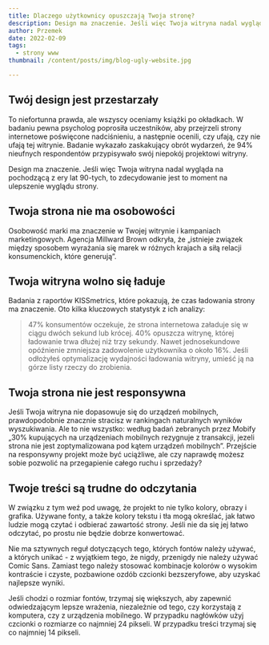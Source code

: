 ```yaml
---
title: Dlaczego użytkownicy opuszczają Twoja stronę?
description: Design ma znaczenie. Jeśli więc Twoja witryna nadal wygląda na pochodzącą z ery lat 90-tych, to zdecydowanie jest to idealny moment na ulepszenie wyglądu witryn
author: Przemek
date: 2022-02-09
tags:
  - strony www
thumbnail: /content/posts/img/blog-ugly-website.jpg

---
```

## Twój design jest przestarzały

To niefortunna prawda, ale wszyscy oceniamy książki po okładkach. W badaniu pewna psycholog poprosiła uczestników, aby przejrzeli strony internetowe poświęcone nadciśnieniu, a następnie ocenili, czy ufają, czy nie ufają tej witrynie. Badanie wykazało zaskakujący obrót wydarzeń, że 94% nieufnych respondentów przypisywało swój niepokój projektowi witryny.

Design ma znaczenie. Jeśli więc Twoja witryna nadal wygląda na pochodzącą z ery lat 90-tych, to zdecydowanie jest to moment na ulepszenie wyglądu strony.

## Twoja strona nie ma osobowości

Osobowość marki ma znaczenie w Twojej witrynie i kampaniach marketingowych. Agencja Millward Brown odkryła, że ​​„istnieje związek między sposobem wyrażania się marek w różnych krajach a siłą relacji konsumenckich, które generują”.

## Twoja witryna wolno się ładuje

Badania z raportów KISSmetrics, które pokazują, że czas ładowania strony ma znaczenie. Oto kilka kluczowych statystyk z ich analizy:

> 47% konsumentów oczekuje, że strona internetowa załaduje się w ciągu dwóch sekund lub krócej. 40% opuszcza witrynę, której ładowanie trwa dłużej niż trzy sekundy. Nawet jednosekundowe opóźnienie zmniejsza zadowolenie użytkownika o około 16%. Jeśli odłożyłeś optymalizację wydajności ładowania witryny, umieść ją na górze listy rzeczy do zrobienia.

## Twoja strona nie jest responsywna

Jeśli Twoja witryna nie dopasowuje się do urządzeń mobilnych, prawdopodobnie znacznie stracisz w rankingach naturalnych wyników wyszukiwania. Ale to nie wszystko: według badań zebranych przez Mobify „30% kupujących na urządzeniach mobilnych rezygnuje z transakcji, jezeli strona nie jest zoptymalizowana pod kątem urządzeń mobilnych”. Przejście na responsywny projekt może być uciążliwe, ale czy naprawdę możesz sobie pozwolić na przegapienie całego ruchu i sprzedaży?

## Twoje treści są trudne do odczytania

W związku z tym weź pod uwagę, że projekt to nie tylko kolory, obrazy i grafika. Używane fonty, a także kolory tekstu i tła mogą określać, jak łatwo ludzie mogą czytać i odbierać zawartość strony. Jeśli nie da się jej łatwo odczytać, po prostu nie będzie dobrze konwertować.

Nie ma sztywnych reguł dotyczących tego, których fontów należy używać, a których unikać - z wyjątkiem tego, że nigdy, przenigdy nie należy używać Comic Sans. Zamiast tego należy stosować kombinacje kolorów o wysokim kontraście i czyste, pozbawione ozdób czcionki bezszeryfowe, aby uzyskać najlepsze wyniki. 

Jeśli chodzi o rozmiar fontów, trzymaj się większych, aby zapewnić odwiedzającym lepsze wrażenia, niezależnie od tego, czy korzystają z komputera, czy z urządzenia mobilnego. W przypadku nagłówków użyj czcionki o rozmiarze co najmniej 24 pikseli. W przypadku treści trzymaj się co najmniej 14 pikseli.
